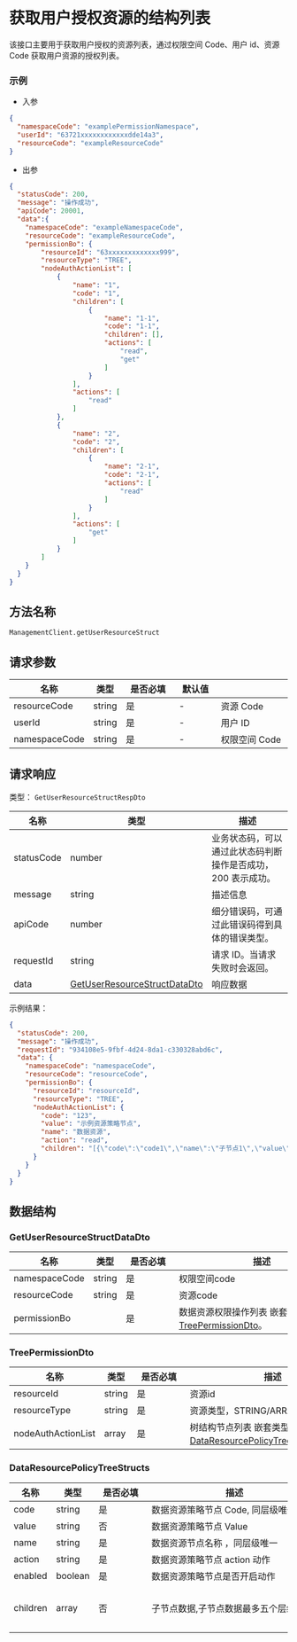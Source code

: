 # 获取用户授权资源的结构列表

<!--
  警告⚠️：
  不要直接修改该文档，
  https://github.com/Authing/authing-docs-factory
  使用该项目进行生成
-->

<LastUpdated />

该接口主要用于获取用户授权的资源列表，通过权限空间 Code、用户 id、资源 Code 获取用户资源的授权列表。
  
  ### 示例
  
  - 入参

```json
{
  "namespaceCode": "examplePermissionNamespace",
  "userId": "63721xxxxxxxxxxxxdde14a3",
  "resourceCode": "exampleResourceCode"
}
```

- 出参

```json
{
  "statusCode": 200,
  "message": "操作成功",
  "apiCode": 20001,
  "data":{
    "namespaceCode": "exampleNamespaceCode",
    "resourceCode": "exampleResourceCode",
    "permissionBo": {
        "resourceId": "63xxxxxxxxxxxxx999",
        "resourceType": "TREE",
        "nodeAuthActionList": [
            {
                "name": "1",
                "code": "1",
                "children": [
                    {
                        "name": "1-1",
                        "code": "1-1",
                        "children": [],
                        "actions": [
                            "read",
                            "get"
                        ]
                    }
                ],
                "actions": [
                    "read"
                ]
            },
            {
                "name": "2",
                "code": "2",
                "children": [
                    {
                        "name": "2-1",
                        "code": "2-1",
                        "actions": [
                            "read"
                        ]
                    }
                ],
                "actions": [
                    "get"
                ]
            }
        ]
    }
  }
}
```
  

## 方法名称

`ManagementClient.getUserResourceStruct`

## 请求参数

| 名称 | 类型 | <div style="width:80px">是否必填</div> | <div style="width:60px">默认值</div> | <div style="width:300px">描述</div> | <div style="width:200px">示例值</div> |
| ---- | ---- | ---- | ---- | ---- | ---- |
| resourceCode | string | 是 | - | 资源 Code  | `exampleResourceCode` |
| userId | string | 是 | - | 用户 ID   | `6301ceaxxxxxxxxxxx27478` |
| namespaceCode | string | 是 | - | 权限空间 Code  | `examplePermissionNamespace` |




## 请求响应

类型： `GetUserResourceStructRespDto`

| 名称 | 类型 | 描述 |
| ---- | ---- | ---- |
| statusCode | number | 业务状态码，可以通过此状态码判断操作是否成功，200 表示成功。 |
| message | string | 描述信息 |
| apiCode | number | 细分错误码，可通过此错误码得到具体的错误类型。 |
| requestId | string | 请求 ID。当请求失败时会返回。 |
| data | <a href="#GetUserResourceStructDataDto">GetUserResourceStructDataDto</a> | 响应数据 |



示例结果：

```json
{
  "statusCode": 200,
  "message": "操作成功",
  "requestId": "934108e5-9fbf-4d24-8da1-c330328abd6c",
  "data": {
    "namespaceCode": "namespaceCode",
    "resourceCode": "resourceCode",
    "permissionBo": {
      "resourceId": "resourceId",
      "resourceType": "TREE",
      "nodeAuthActionList": {
        "code": "123",
        "value": "示例资源策略节点",
        "name": "数据资源",
        "action": "read",
        "children": "[{\"code\":\"code1\",\"name\":\"子节点1\",\"value\":\"子节点值\",\"enabled\":false,\"action\":\"Create\",\"children\":[{\"code\":\"code2\",\"name\":\"子节点2\",\"value\":\"子节点2值\",\"enabled\":true,\"action\":\"Get\"}]}]"
      }
    }
  }
}
```

## 数据结构


### <a id="GetUserResourceStructDataDto"></a> GetUserResourceStructDataDto

| 名称 | 类型 | <div style="width:80px">是否必填</div> | <div style="width:300px">描述</div> | <div style="width:200px">示例值</div> |
| ---- |  ---- | ---- | ---- | ---- |
| namespaceCode | string | 是 | 权限空间code   |  `namespaceCode` |
| resourceCode | string | 是 | 资源code   |  `resourceCode` |
| permissionBo |  | 是 | 数据资源权限操作列表 嵌套类型：<a href="#TreePermissionDto">TreePermissionDto</a>。  |  |


### <a id="TreePermissionDto"></a> TreePermissionDto

| 名称 | 类型 | <div style="width:80px">是否必填</div> | <div style="width:300px">描述</div> | <div style="width:200px">示例值</div> |
| ---- |  ---- | ---- | ---- | ---- |
| resourceId | string | 是 | 资源id   |  `resourceId` |
| resourceType | string | 是 | 资源类型，STRING/ARRAY/TREE   |  `TREE` |
| nodeAuthActionList | array | 是 | 树结构节点列表 嵌套类型：<a href="#DataResourcePolicyTreeStructs">DataResourcePolicyTreeStructs</a>。  |  |


### <a id="DataResourcePolicyTreeStructs"></a> DataResourcePolicyTreeStructs

| 名称 | 类型 | <div style="width:80px">是否必填</div> | <div style="width:300px">描述</div> | <div style="width:200px">示例值</div> |
| ---- |  ---- | ---- | ---- | ---- |
| code | string | 是 | 数据资源策略节点 Code, 同层级唯一   |  `123` |
| value | string | 否 | 数据资源策略节点 Value   |  `示例资源策略节点` |
| name | string | 是 | 数据资源节点名称 ，同层级唯一   |  `数据资源` |
| action | string | 是 | 数据资源策略节点 action 动作   |  `read` |
| enabled | boolean | 是 | 数据资源策略节点是否开启动作   |  |
| children | array | 否 | 子节点数据,子节点数据最多五个层级   |  `[{"code":"code1","name":"子节点1","value":"子节点值","enabled":false,"action":"Create","children":[{"code":"code2","name":"子节点2","value":"子节点2值","enabled":true,"action":"Get"}]}]` |


